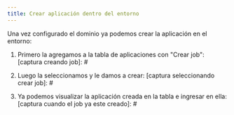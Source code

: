 ```yaml
---
title: Crear aplicación dentro del entorno
---
```


Una vez configurado el dominio ya podemos crear la aplicación en el entorno:
1. Primero la agregamos a la tabla de aplicaciones con "Crear job":
[captura creando job]: #

2. Luego la seleccionamos y le damos a crear: 
[captura seleccionando crear job]: #

3. Ya podemos visualizar la aplicación creada en la tabla e ingresar en ella:
[captura cuando el job ya este creado]: #
